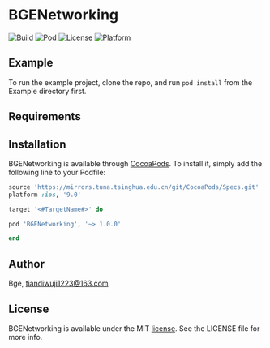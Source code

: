 # BGENetworking

[![Build](https://img.shields.io/badge/Build-Pass-brightgreen.svg?style=flat)](https://github.com/tiandiwujiBge1223/BGENetworking)
[![Pod](https://img.shields.io/badge/Pod-v1.1.0-6EA4E4.svg?style=flat)](https://cocoapods.org/pods/BGENetworking)
[![License](https://img.shields.io/badge/License-MIT%20License-orange.svg?style=flat)](https://github.com/tiandiwujiBge1223/BGENetworking/blob/main/LICENSE)
[![Platform](https://img.shields.io/badge/platform-iOS-lightgrey.svg?style=flat)](https://cocoapods.org/pods/BGENetworking)

## Example

To run the example project, clone the repo, and run `pod install` from the Example directory first.

## Requirements

## Installation

BGENetworking is available through [CocoaPods](https://cocoapods.org). To install
it, simply add the following line to your Podfile:

```ruby
source 'https://mirrors.tuna.tsinghua.edu.cn/git/CocoaPods/Specs.git'
platform :ios, '9.0'

target '<#TargetName#>' do

pod 'BGENetworking', '~> 1.0.0'

end
```

## Author

Bge, tiandiwuji1223@163.com

## License

BGENetworking is available under the MIT [license](https://github.com/tiandiwujiBge1223/BGENetworking/blob/main/LICENSE). See the LICENSE file for more info.
